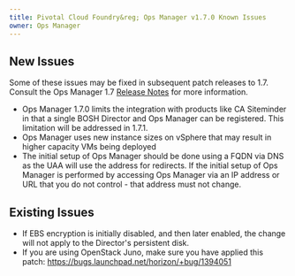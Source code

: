 ```yaml
---
title: Pivotal Cloud Foundry&reg; Ops Manager v1.7.0 Known Issues
owner: Ops Manager
---
```


## New Issues

Some of these issues may be fixed in subsequent patch releases to 1.7. Consult the Ops Manager 1.7 [Release Notes](opsmanager_rn_1_7.html) for more information.

* Ops Manager 1.7.0 limits the integration with products like CA Siteminder in that a single BOSH Director and Ops Manager can be registered. This limitation will be addressed in 1.7.1.
* Ops Manager uses new instance sizes on vSphere that may result in higher capacity VMs being deployed
* The initial setup of Ops Manager should be done using a FQDN via DNS as the UAA will use the address for redirects. If the initial setup of Ops Manager is performed by accessing Ops Manager via an IP address or URL that you do not control - that address must not change.

## Existing Issues

* If EBS encryption is initially disabled, and then later enabled, the change will not apply to the Director's persistent disk.
* If you are using OpenStack Juno, make sure you have applied this patch: https://bugs.launchpad.net/horizon/+bug/1394051
